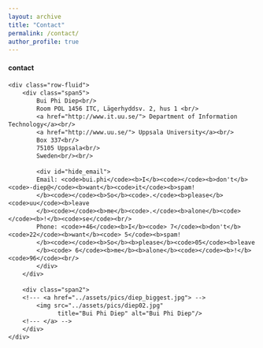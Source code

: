 ```yaml
---
layout: archive
title: "Contact"
permalink: /contact/
author_profile: true
---
```


<div class="container">
<h4><a name="contact information"></a>contact</h4>

    <div class="row-fluid">
        <div class="span5">
            Bui Phi Diep<br/>
            Room POL 1456 ITC, Lägerhyddsv. 2, hus 1 <br/>
            <a href="http://www.it.uu.se/"> Department of Information Technology</a><br/>
            <a href="http://www.uu.se/"> Uppsala University</a><br/> 
            Box 337<br/>
            75105 Uppsala<br/>
            Sweden<br/><br/>

            <div id="hide_email">
            Email: <code>bui.phi</code><b>I</b><code></code><b>don't</b><code>-diep@</code><b>want</b><code>it</code><b>spam!
            </b><code></code><b>So</b><code>.</code><b>please</b><code>uu</code><b>leave
            </b><code></code><b>me</b><code>.</code><b>alone</b><code></code><b>!</b><code>se</code><br/>
            Phone: <code>+46</code><b>I</b><code> 7</code><b>don't</b><code>22</code><b>want</b><code> 5</code><b>spam!
            </b><code></code><b>So</b><b>please</b><code>05</code><b>leave
            </b><code> 6</code><b>me</b><b>alone</b><code></code><b>!</b><code>96</code><br/>
            </div>
        </div>

        <div class="span2">
        <!--- <a href="../assets/pics/diep_biggest.jpg"> -->
            <img src="../assets/pics/diep02.jpg"
                  title="Bui Phi Diep" alt="Bui Phi Diep"/>
        <!--- </a> --> 
        </div> 
    </div>
</div>

